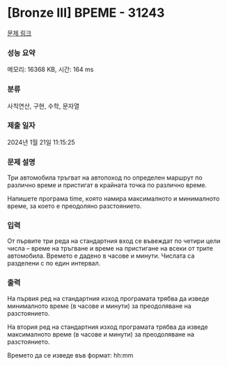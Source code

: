 # [Bronze III] ВРЕМЕ - 31243 

[문제 링크](https://www.acmicpc.net/problem/31243) 

### 성능 요약

메모리: 16368 KB, 시간: 164 ms

### 분류

사칙연산, 구현, 수학, 문자열

### 제출 일자

2024년 1월 21일 11:15:25

### 문제 설명

<p>Три автомобила тръгват на автопоход по определен маршрут по различно време и пристигат в крайната точка по различно време.</p>

<p>Напишете програма time, която намира максималното и минималното време, за което е преодоляно разстоянието.</p>

### 입력 

 <p>От първите три реда на стандартния вход се въвеждат по четири цели числа – време на тръгване и време на пристигане на всеки от трите автомобила. Времето е дадено в часове и минути. Числата са разделени с по един интервал.</p>

### 출력 

 <p>На първия ред на стандартния изход програмата трябва да изведе минималното време (в часове и минути) за преодоляване на разстоянието.</p>

<p>На втория ред на стандартния изход програмата трябва да изведе максималното време (в часове и минути) за преодоляване на разстоянието.</p>

<p>Времето да се изведе във формат: hh:mm</p>

